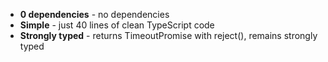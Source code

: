 -   **0 dependencies** - no dependencies
-   **Simple** - just 40 lines of clean TypeScript code
-   **Strongly typed** - returns TimeoutPromise with reject(), remains strongly typed
